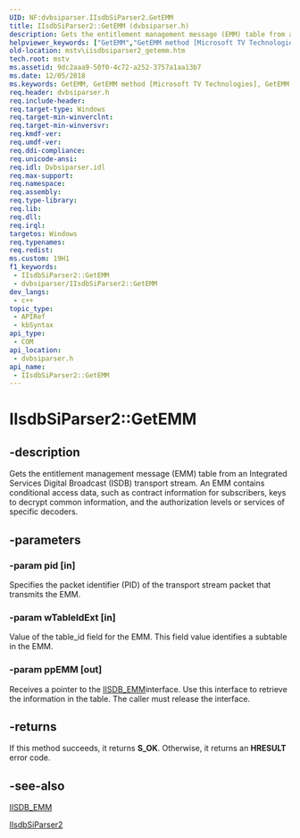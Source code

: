 ```yaml
---
UID: NF:dvbsiparser.IIsdbSiParser2.GetEMM
title: IIsdbSiParser2::GetEMM (dvbsiparser.h)
description: Gets the entitlement management message (EMM) table from an Integrated Services Digital Broadcast (ISDB) transport stream.
helpviewer_keywords: ["GetEMM","GetEMM method [Microsoft TV Technologies]","GetEMM method [Microsoft TV Technologies]","IIsdbSiParser2 interface","IIsdbSiParser2 interface [Microsoft TV Technologies]","GetEMM method","IIsdbSiParser2.GetEMM","IIsdbSiParser2::GetEMM","dvbsiparser/IIsdbSiParser2::GetEMM","mstv.iisdbsiparser2_getemm"]
old-location: mstv\iisdbsiparser2_getemm.htm
tech.root: mstv
ms.assetid: 9dc2aaa9-50f0-4c72-a252-3757a1aa13b7
ms.date: 12/05/2018
ms.keywords: GetEMM, GetEMM method [Microsoft TV Technologies], GetEMM method [Microsoft TV Technologies],IIsdbSiParser2 interface, IIsdbSiParser2 interface [Microsoft TV Technologies],GetEMM method, IIsdbSiParser2.GetEMM, IIsdbSiParser2::GetEMM, dvbsiparser/IIsdbSiParser2::GetEMM, mstv.iisdbsiparser2_getemm
req.header: dvbsiparser.h
req.include-header: 
req.target-type: Windows
req.target-min-winverclnt: 
req.target-min-winversvr: 
req.kmdf-ver: 
req.umdf-ver: 
req.ddi-compliance: 
req.unicode-ansi: 
req.idl: Dvbsiparser.idl
req.max-support: 
req.namespace: 
req.assembly: 
req.type-library: 
req.lib: 
req.dll: 
req.irql: 
targetos: Windows
req.typenames: 
req.redist: 
ms.custom: 19H1
f1_keywords:
 - IIsdbSiParser2::GetEMM
 - dvbsiparser/IIsdbSiParser2::GetEMM
dev_langs:
 - c++
topic_type:
 - APIRef
 - kbSyntax
api_type:
 - COM
api_location:
 - dvbsiparser.h
api_name:
 - IIsdbSiParser2::GetEMM
---
```


# IIsdbSiParser2::GetEMM


## -description

 
  Gets the entitlement management message (EMM) table from an Integrated Services Digital Broadcast (ISDB) transport stream. An EMM contains conditional access data, such as contract
  information for subscribers, keys to decrypt common information, and the
  authorization levels or services of specific decoders.

## -parameters

### -param pid [in]

Specifies the packet identifier (PID) of the transport stream packet that transmits the EMM.

### -param wTableIdExt [in]

Value of the table_id field for the EMM. This field value identifies a subtable in the EMM.

### -param ppEMM [out]

Receives a pointer to the <a href="/previous-versions/windows/desktop/api/dvbsiparser/nn-dvbsiparser-iisdb_emm">IISDB_EMM</a>interface. Use this interface to retrieve the information in the table. 
The caller must release the interface.

## -returns

If this method succeeds, it returns <b xmlns:loc="http://microsoft.com/wdcml/l10n">S_OK</b>. Otherwise, it returns an <b xmlns:loc="http://microsoft.com/wdcml/l10n">HRESULT</b> error code.

## -see-also

<a href="/previous-versions/windows/desktop/api/dvbsiparser/nn-dvbsiparser-iisdb_emm">IISDB_EMM</a>



<a href="/previous-versions/windows/desktop/api/dvbsiparser/nn-dvbsiparser-iisdbsiparser2">IIsdbSiParser2</a>

